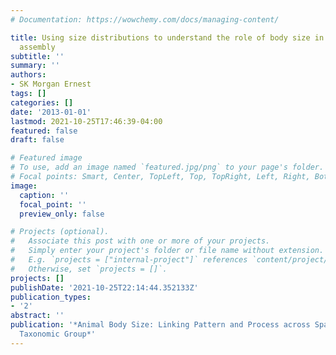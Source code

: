 ```yaml
---
# Documentation: https://wowchemy.com/docs/managing-content/

title: Using size distributions to understand the role of body size in mammalian community
  assembly
subtitle: ''
summary: ''
authors:
- SK Morgan Ernest
tags: []
categories: []
date: '2013-01-01'
lastmod: 2021-10-25T17:46:39-04:00
featured: false
draft: false

# Featured image
# To use, add an image named `featured.jpg/png` to your page's folder.
# Focal points: Smart, Center, TopLeft, Top, TopRight, Left, Right, BottomLeft, Bottom, BottomRight.
image:
  caption: ''
  focal_point: ''
  preview_only: false

# Projects (optional).
#   Associate this post with one or more of your projects.
#   Simply enter your project's folder or file name without extension.
#   E.g. `projects = ["internal-project"]` references `content/project/deep-learning/index.md`.
#   Otherwise, set `projects = []`.
projects: []
publishDate: '2021-10-25T22:14:44.352133Z'
publication_types:
- '2'
abstract: ''
publication: '*Animal Body Size: Linking Pattern and Process across Space, Time, and
  Taxonomic Group*'
---
```


